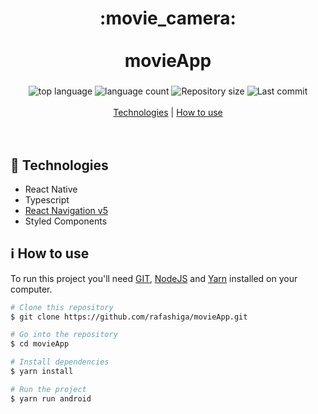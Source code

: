 <h1 align="center">
  :movie_camera:
  <br>
  <br>
  movieApp
</h1>

<h3 align="center">
<strong></strong>
</h3>

<p align="center">

  <img alt="top language" src="https://img.shields.io/github/languages/top/rafashiga/movieApp?style=flat-square">
  <img alt="language count" src="https://img.shields.io/github/languages/count/rafashiga/movieApp?style=flat-square">
  <img alt="Repository size" src="https://img.shields.io/github/repo-size/rafashiga/movieApp?style=flat-square">
  <img alt="Last commit" src="https://img.shields.io/github/last-commit/rafashiga/movieApp?style=flat-square">
  <br>
  <br>
  <a href="#space_invader-technologies">Technologies</a> |
  <a href="#information_source-how-to-use">How to use</a>
  <br>
  <br>
  <!-- <img src="./src/assets/img/website.png"> -->
  <br>
</p>

## :space_invader: Technologies

- React Native
- Typescript
- [React Navigation v5](https://reactnavigation.org/docs/getting-started/)
- Styled Components

## :information_source: How to use

To run this project you'll need [GIT](https://git-scm.com/), [NodeJS](https://nodejs.org/en/) and [Yarn](https://yarnpkg.com/) installed on your computer.

```bash
# Clone this repository
$ git clone https://github.com/rafashiga/movieApp.git

# Go into the repository
$ cd movieApp

# Install dependencies
$ yarn install

# Run the project
$ yarn run android
```
